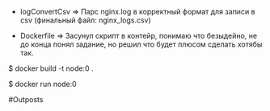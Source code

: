 - logConvertCsv => Парс nginx.log в корректный формат для записи в csv (финальный файл: nginx_logs.csv)

- Dockerfile => Засунул скрипт в контейр, понимаю что безыдейно, не до конца понял задание, но решил что будет плюсом сделать хотябы так. 

$ docker build -t node:0 .

$ docker run node:0

#Outposts
